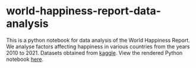 # world-happiness-report-data-analysis

This is a python notebook for data analysis of the World Happiness Report. We analyse factors affecting happiness in various countries
from the years 2010 to 2021. 
Datasets obtained from [kaggle](https://www.kaggle.com/ajaypalsinghlo/world-happiness-report-2021).
View the rendered Python notebook [here](https://nbviewer.jupyter.org/github/AnkitaFernandes24/world-happiness-report-data-analysis/blob/main/world_happiness_data_analysis.ipynb).
